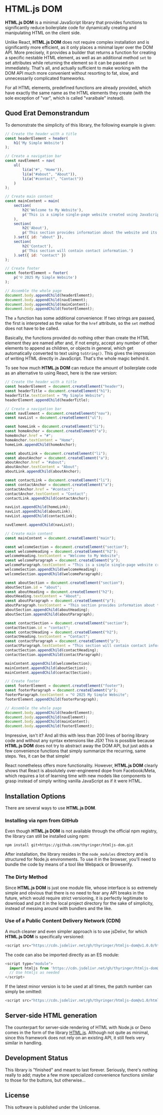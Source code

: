 # HTML.js DOM

**HTML.js DOM** is a minimal JavaScript library that provides functions to significantly reduce boilerplate code for dynamically creating and manipulating HTML on the client side.

Unlike React, **HTML.js DOM** does not require complex installation and is significantly more efficient, as it only places a minimal layer over the DOM API. More precisely, it provides a builder that returns a function for creating a specific nestable HTML element, as well as an additional method `set` to set attributes while returning the element so it can be passed on immediately. That's all, and actually sufficient to make working with the DOM API much more convenient without resorting to fat, slow, and unnecessarily complicated frameworks.

For all HTML elements, predefined functions are already provided, which have exactly the same name as the HTML elements they create (with the sole exception of "var", which is called "varaibale" instead).

## Quod Erat Demonstrandum

To demonstrate the simplicity of this library, the following example is given:

```javascript
// Create the header with a title
const headerElement = header(
    h1('My Simple Website')
);

// Create a navigation bar
const navElement = nav(
    ul(
        li(a("#", "Home")),
        li(a("#about", "About")),
        li(a("#contact", "Contact"))
    )
);

// Create main content
const mainContent = main(
    section(
        h2('Welcome to My Website'),
        p('This is a simple single-page website created using JavaScript and the custom DSL.')
    ),
    section(
        h2('About'),
        p('This section provides information about the website and its purpose.')
    ).set({ id: "about" }),
    section(
        h2('Contact'),
        p('This section will contain contact information.')
    ).set({ id: "contact" })
);

// Create footer
const footerElement = footer(
    p('© 2025 My Simple Website')
);

// Assemble the whole page
document.body.appendChild(headerElement);
document.body.appendChild(navElement);
document.body.appendChild(mainContent);
document.body.appendChild(footerElement);
```

The `a` function has some additional convenience: If two strings are passed, the first is interpreted as the value for the `href` attribute, so the `set` method does not have to be called.

Basically, the functions provided do nothing other than create the HTML element they are named after and, if not empty, accept any number of other elements to append as children, or objects in general, which get automatically converted to text using `toString()`. This gives the impression of writing HTML directly in JavaScript. That's the whole magic behind it.

To see how much **HTML.js DOM** can reduce the amount of boilerplate code as an alternative to using React, here is the raw version:

```javascript
// Create the header with a title
const headerElement = document.createElement("header");
const headerTitle = document.createElement("h1");
headerTitle.textContent = "My Simple Website";
headerElement.appendChild(headerTitle);

// Create a navigation bar
const navElement = document.createElement("nav");
const navList = document.createElement("ul");

const homeLink = document.createElement("li");
const homeAnchor = document.createElement("a");
homeAnchor.href = "#";
homeAnchor.textContent = "Home";
homeLink.appendChild(homeAnchor);

const aboutLink = document.createElement("li");
const aboutAnchor = document.createElement("a");
aboutAnchor.href = "#about";
aboutAnchor.textContent = "About";
aboutLink.appendChild(aboutAnchor);

const contactLink = document.createElement("li");
const contactAnchor = document.createElement("a");
contactAnchor.href = "#contact";
contactAnchor.textContent = "Contact";
contactLink.appendChild(contactAnchor);

navList.appendChild(homeLink);
navList.appendChild(aboutLink);
navList.appendChild(contactLink);

navElement.appendChild(navList);

// Create main content
const mainContent = document.createElement("main");

const welcomeSection = document.createElement("section");
const welcomeHeading = document.createElement("h2");
welcomeHeading.textContent = "Welcome to My Website";
const welcomeParagraph = document.createElement("p");
welcomeParagraph.textContent = "This is a simple single-page website created using JavaScript and the DOM API.";
welcomeSection.appendChild(welcomeHeading);
welcomeSection.appendChild(welcomeParagraph);

const aboutSection = document.createElement("section");
aboutSection.id = "about";
const aboutHeading = document.createElement("h2");
aboutHeading.textContent = "About";
const aboutParagraph = document.createElement("p");
aboutParagraph.textContent = "This section provides information about the website and its purpose.";
aboutSection.appendChild(aboutHeading);
aboutSection.appendChild(aboutParagraph);

const contactSection = document.createElement("section");
contactSection.id = "contact";
const contactHeading = document.createElement("h2");
contactHeading.textContent = "Contact";
const contactParagraph = document.createElement("p");
contactParagraph.textContent = "This section will contain contact information.";
contactSection.appendChild(contactHeading);
contactSection.appendChild(contactParagraph);

mainContent.appendChild(welcomeSection);
mainContent.appendChild(aboutSection);
mainContent.appendChild(contactSection);

// Create footer
const footerElement = document.createElement("footer");
const footerParagraph = document.createElement("p");
footerParagraph.textContent = "© 2025 My Simple Website";
footerElement.appendChild(footerParagraph);

// Assemble the whole page
document.body.appendChild(headerElement);
document.body.appendChild(navElement);
document.body.appendChild(mainContent);
document.body.appendChild(footerElement);
```

Impressive, isn't it? And all this with less than 200 lines of boring library code and without any syntax extensions like JSX! This is possible because **HTML.js DOM** does not try to abstract away the DOM API, but just adds a few convenience functions that simply summarize the recurring, same steps. Yes, it can be that simple!

React nonetheless offers more functionality. However, **HTML.js DOM** clearly shows that React is absolutely over-engineered dope from Facebook/Meta, which requires a lot of learning time with new models like components to grasp instead of simply writing vanilla JavaScript as if it were HTML.

## Installation Options

There are several ways to use **HTML.js DOM**.

### Installing via npm from GitHub

Even though **HTML.js DOM** is not available through the official npm registry, the library can still be installed using npm:

```
npm install git+https://github.com/thyringer/htmljs-dom.git
```

After installation, the library resides in the `node_modules` directory and is structured for Node.js environments. To use it in the browser, you'll need to bundle the code by means of a tool like Webpack or Browserify.​

### The Dirty Method

Since **HTML.js DOM** is just one module file, whose interface is so extremely simple and obvious that there is no need to fear any API breaks in the future, which would require strict versioning, it is perfectly legitimate to download and put it in the local project directory for the sake of simplicity, instead of messing around with bundlers and the like.

### Use of a Public Content Delivery Network (CDN)

A much cleaner and even simpler approach is to use jsDelivr, for which **HTML.js DOM** is specifically versioned:

```js
<script src="https://cdn.jsdelivr.net/gh/thyringer/htmljs-dom@v1.0.0/htmljs-dom.js"></script>
```
The code can also be imported directly as an ES module:

```js
<script type="module">
  import htmljs from 'https://cdn.jsdelivr.net/gh/thyringer/htmljs-dom@v1.0.0/htmljs-dom.js';
  // Use htmljs as needed
</script>
```

If the latest minor version is to be used at all times, the patch number can simply be omitted:

```js
<script src="https://cdn.jsdelivr.net/gh/thyringer/htmljs-dom@v1.0/htmljs-dom.js"></script>
```

## Server-side HTML generation

The counterpart for server-side rendering of HTML with Node.js or Deno comes in the form of the library <a href='https://github.com/thyringer/htmljs'>HTML.js</a>. Although not quite as minimal, since this framework does not rely on an existing API, it still feels very similar in handling.

## Development Status

This library is "finished" and meant to last forever. Seriously, there's nothing really to add; maybe a few more specialized convenience functions similar to those for the buttons, but otherwise…

## License

This software is published under the Unlicense.
